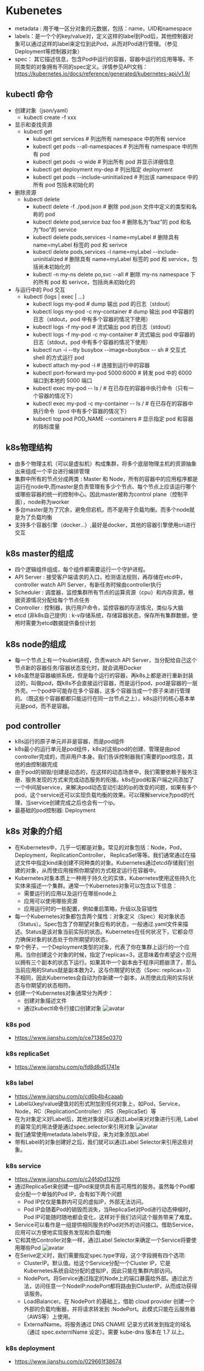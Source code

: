 # Kubenetes

- metadata : 用于唯一区分对象的元数据，包括：name，UID和namespace
- labels：是一个个的key/value对，定义这样的label到Pod后，其他控制器对象可以通过这样的label来定位到此Pod，从而对Pod进行管理。（参见Deployment等控制器对象）
- spec： 其它描述信息，包含Pod中运行的容器，容器中运行的应用等等。不同类型的对象拥有不同的spec定义。详情参见API文档：https://kubernetes.io/docs/reference/generated/kubernetes-api/v1.9/


## kubectl 命令
- 创建对象（json/yaml）
    - kubectl create -f xxx
- 显示和查找资源
    - kubectl get
        - kubectl get services                          # 列出所有 namespace 中的所有 service
        - kubectl get pods --all-namespaces             # 列出所有 namespace 中的所有 pod
        - kubectl get pods -o wide                      # 列出所有 pod 并显示详细信息
        - kubectl get deployment my-dep                 # 列出指定 deployment
        - kubectl get pods --include-uninitialized      # 列出该 namespace 中的所有 pod 包括未初始化的
- 删除资源
    - kubectl delete
        - kubectl delete -f ./pod.json                                              # 删除 pod.json 文件中定义的类型和名称的 pod
        - kubectl delete pod,service baz foo                                        # 删除名为“baz”的 pod 和名为“foo”的 service
        - kubectl delete pods,services -l name=myLabel                              # 删除具有 name=myLabel 标签的 pod 和 serivce
        - kubectl delete pods,services -l name=myLabel --include-uninitialized      # 删除具有 name=myLabel 标签的 pod 和 service，包括尚未初始化的
        - kubectl -n my-ns delete po,svc --all                                      # 删除 my-ns namespace 下的所有 pod 和 serivce，包括尚未初始化的
- 与运行中的 Pod 交互
    - kubectl (logs | exec | ...)
        - kubectl logs my-pod                                 # dump 输出 pod 的日志（stdout）
        - kubectl logs my-pod -c my-container                 # dump 输出 pod 中容器的日志（stdout，pod 中有多个容器的情况下使用）
        - kubectl logs -f my-pod                              # 流式输出 pod 的日志（stdout）
        - kubectl logs -f my-pod -c my-container              # 流式输出 pod 中容器的日志（stdout，pod 中有多个容器的情况下使用）
        - kubectl run -i --tty busybox --image=busybox -- sh  # 交互式 shell 的方式运行 pod
        - kubectl attach my-pod -i                            # 连接到运行中的容器
        - kubectl port-forward my-pod 5000:6000               # 转发 pod 中的 6000 端口到本地的 5000 端口
        - kubectl exec my-pod -- ls /                         # 在已存在的容器中执行命令（只有一个容器的情况下）
        - kubectl exec my-pod -c my-container -- ls /         # 在已存在的容器中执行命令（pod 中有多个容器的情况下）
        - kubectl top pod POD_NAME --containers               # 显示指定 pod 和容器的指标度量


## k8s物理结构
- 由多个物理主机（可以是虚拟机）构成集群，将多个底层物理主机的资源抽象出来组成一个平台进行编排管理
- 集群中所有的节点分成两类 : Master 和 Node，所有的容器中的应用程序都是运行在node中,而master是负责管理有多少个节点、每个节点上应该运行哪个或哪些容器的统一的控制中心。因此master被称为control plane（控制平面），node称为worker
- 多台master是为了冗余，避免但宕机，而不是用于负载均衡。而多个node就是为了负载均衡
- 支持多个容器引擎（docker...）,最好是docker，其他的容器引擎使用cri进行交互

## k8s master的组成
- 四个逻辑组件组成，每个组件都需要运行一个守护进程。
- API Server : 接受客户端请求的入口，检测语法规则，再存储在etcd中，controller watch API Server，有新任务时候由controller执行
- Scheduler : 调度器，监控集群所有节点的运算资源（cpu）和内存资源，根据资源情况分配给每个节点任务
- Controller : 控制器，执行用户命令，监控容器的存活情况，类似与大脑
- etcd (非k8s自己提供) : k-v存储系统，存储容器状态，保存所有集群数据，使用时需要为etcd数据提供备份计划

## k8s node的组成
- 每一个节点上有一个kublet进程，负责watch API Server，当分配给自己这个节点新的容器任务/容器状态变化时，就会调用Docker
- k8s虽然是容器编排系统，但是每个运行的容器，再k8s上都是进行重新封装过的，叫做pod，既k8s不会直接运行容器，而是运行pod，pod是容器的一层外壳。一个pod中可能存在多个容器，这多个容器当成一个原子来进行管理的。（既这些个容器都都只能运行在同一台节点之上），k8s运行的核心基本单元是pod，而不是容器。

## pod controller
- k8s运行的原子单元并非是容器，而是pod组件
- k8s最小的运行单元是pod组件，k8s对这些pod的创建、管理是由pod controller完成的，而非用户本身。我们告诉控制器我们需要的pod信息，其他的由控制器完成
- 由于pod的销毁/创建是动态的，在这样的动态场景中，我们需要依赖于服务注册、服务发现的方式来完成动态服务的衔接。k8s在pod和客户端之间添加了一个中间层service，来解决pod动态变动引起的ip的改变的问题，如果有多个pod，这个service还可以实现负载均衡的效果。可以理解service为pod的代理，当service创建完成之后也会有一个ip。 
- 最基础的pod控制器: Deployment

## k8s 对象的介绍

- 在Kubernetes中，几乎一切都是对象。常见的对象包括：Node，Pod，Deployment，ReplicationController， ReplicaSet等等。我们通常通过在描述文件中指定kind来创建不同种类的对象。Kubernetes通过etcd存储我们创建的对象，从而使应用按照你期望的方式稳定运行在容器中。
- Kubernetes对象本质上一种用于持久化的实体，Kubernetes使用这些持久化实体来描述一个集群。通常一个Kubernetes对象可以包含以下信息：
    - 需要运行的应用以及运行在哪些node上
    - 应用可以使用哪些资源
    - 应用运行时的一些配置，例如重启策略，升级以及容错性
- 每一个Kubernetes对象都包含两个属性：对象定义（Spec）和对象状态（Status）。Spec包含了你期望对象应有的状态，一般通过.yaml文件来描述。Status是该对象当前实际的状态。Kubernetes在任何状况下，它都会尽力确保对象的状态处于你所期望的状态。
- 举个例子，一个Deployment类型的对象，代表了你在集群上运行的一个应用。当你创建这个对象的时候，指定了replicas=3，这意味着你希望这个应用以拥有三个副本的状态下运行。如果其中一个副本由于程序问题崩溃了，那么当前应用的Status就是副本数为2，这与你期望的状态（Spec: replicas=3）不相同，因此Kubernetes会自动为你新建一个副本，从而使此应用的实际状态与你期望的状态相符。
- 创建一个Kubernetes对象通常分为两步：
    - 创建对象描述文件
    - 通过kubectl命令行接口创建对象
![avatar](/k8s/pic/deployment.png)


### k8s pod
- https://www.jianshu.com/p/ce71385e0370

### k8s replicaSet
- https://www.jianshu.com/p/fd8d8d51741e

### k8s label
- https://www.jianshu.com/p/cd6b4b4caaab
- Label以key/value键值对的形式附加到任何对象上，如Pod，Service，Node，RC（ReplicationController）/RS（ReplicaSet）等
- 在为对象定义好Label后，其他对象就可以通过Label来对对象进行引用, Label的最常见的用法便是通过spec.selector来引用对象
![avatar](/k8s/pic/label-selector.png)
- 我们通常使用metadata.labels字段，来为对象添加Label
- 带有Label的对象创建好之后，我们就可以通过Label Selector来引用这些对象。

### k8s service
- https://www.jianshu.com/p/c24fd0d132f6
- 通过ReplicaSet来创建一组Pod来提供具有高可用性的服务。虽然每个Pod都会分配一个单独的Pod IP，会有如下两个问题
    - Pod IP仅仅是集群内可见的虚拟IP，外部无法访问。
    - Pod IP会随着Pod的销毁而消失，当ReplicaSet对Pod进行动态伸缩时，Pod IP可能随时随地都会变化，这样对于我们访问这个服务带来了难度。
- Service可以看作是一组提供相同服务的Pod对外的访问接口。借助Service，应用可以方便地实现服务发现和负载均衡
- 它和其他Controller对象一样，通过Label Selector来确定一个Service将要使用哪些Pod
![avatar](/k8s/pic/service.png)
- 在Serive定义时，我们需要指定spec.type字段，这个字段拥有四个选项:
    - ClusterIP。默认值。给这个Service分配一个Cluster IP，它是Kubernetes系统自动分配的虚拟IP，因此只能在集群内部访问。
    - NodePort。将Service通过指定的Node上的端口暴露给外部。通过此方法，访问任意一个NodeIP:nodePort都将路由到ClusterIP，从而成功获得该服务。
    - LoadBalancer。在 NodePort 的基础上，借助 cloud provider 创建一个外部的负载均衡器，并将请求转发到 <NodeIP>:NodePort。此模式只能在云服务器（AWS等）上使用。
    - ExternalName。将服务通过 DNS CNAME 记录方式转发到指定的域名（通过 spec.externlName 设定）。需要 kube-dns 版本在 1.7 以上。

### k8s deployment
- https://www.jianshu.com/p/029661f38674




